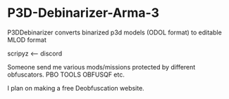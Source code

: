 # P3D-Debinarizer-Arma-3
P3DDebinarizer converts binarized p3d models (ODOL format) to editable MLOD format


scripyz <-- discord

Someone send me various mods/missions protected by different obfuscators. PBO TOOLS OBFUSQF etc.

I plan on making a free Deobfuscation website.
